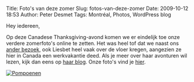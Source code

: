Title: Foto's van deze zomer
Slug: fotos-van-deze-zomer
Date: 2009-10-12 18:53
Author: Peter Desmet
Tags: Montréal, Photos, WordPress blog

Hey iedereen,

Op deze Canadese Thanksgiving-avond komen we er eindelijk toe onze verdere zomerfoto's online te zetten. Het was heel tof dat we naast ons [ander bezoek](|filename|/2009/belgisch-bezoek.md), ook Liesbet heel vaak over de vloer kregen, aangezien ze hier in Canada een werkvakantie deed. Als je meer over haar avonturen wil lezen, kijk dan eens op [haar blog](http://liesbetcolson.blogspot.com/). Onze foto's vind je [hier](http://picasaweb.google.com/lienterryn/ZomerMontreal2009).

[![Pompoenen](http://lh4.ggpht.com/_cvGWRFf-ypY/StNi31zhBsI/AAAAAAAADd4/bX71aJPg7Vw/s640/P1070612.JPG)](http://picasaweb.google.com/lienterryn/ZomerMontreal2009)